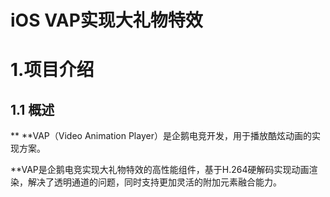 # iOS VAP实现大礼物特效

# 1.项目介绍
## 1.1 概述
**
**VAP（Video Animation Player）是企鹅电竞开发，用于播放酷炫动画的实现方案。

**VAP是企鹅电竞实现大礼物特效的高性能组件，基于H.264硬解码实现动画渲染，解决了透明通道的问题，同时支持更加灵活的附加元素融合能力。

